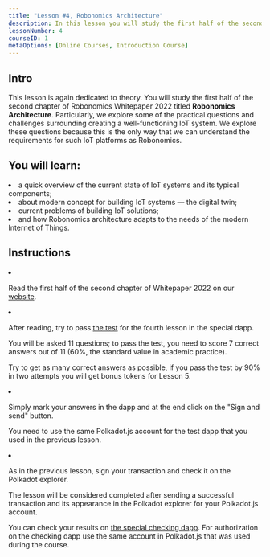 ```yaml
---
title: "Lesson #4, Robonomics Architecture"
description: In this lesson you will study the first half of the second chapter of Robonomics Whitepaper 2022 titled Robonomics Architecture.
lessonNumber: 4
courseID: 1
metaOptions: [Online Courses, Introduction Course]
---
```


<section class="container__narrow">

## Intro

This lesson is again dedicated to theory. You will study the first half of the second chapter of Robonomics Whitepaper 2022 titled **Robonomics Architecture**. Particularly, we explore some of the practical questions and challenges surrounding creating a well-functioning IoT system. We explore these questions because this is the only way that we can understand the requirements for such IoT platforms as Robonomics.

</section>

<section class="container__reg">

## You will learn:

<List>

<li>
a quick overview of the current state of IoT systems and its typical components;
</li>

<li>
about modern concept for building IoT systems — the digital twin;
</li>

<li>
current problems of building IoT solutions;
</li>

<li>
and how Robonomics architecture adapts to the needs of the modern Internet of Things.
</li>

</List>
</section>

<section class="container__reg">

## Instructions

<List type="numbers">

<li>

Read the first half of the second chapter of Whitepaper 2022 on our [website](hhttps://robonomics.network/architecture/).

</li>

<li>

After reading, try to pass [the test](https://lesson4.robonomics.academy/) for the fourth lesson in the special dapp.

You will be asked 11 questions; to pass the test, you need to score 7 correct answers out of 11 (60%, the standard value in academic practice).

Try to get as many correct answers as possible, if you pass the test by 90% in two attempts you will get bonus tokens for Lesson 5.

</li>

<li>

Simply mark your answers in the dapp and at the end click on the "Sign and send" button.

You need to use the same Polkadot.js account for the test dapp that you used in the previous lesson.

</li>

<li>

As in the previous lesson, sign your transaction and check it on the Polkadot explorer.

</li>
</List>
</section>


<Result>

The lesson will be considered completed after sending a successful transaction and its appearance in the Polkadot explorer for your Polkadot.js account.

You can check your results on [the special checking dapp](https://lk.robonomics.academy/). For authorization on the checking dapp use the same account in Polkadot.js that was used during the course.

</Result>